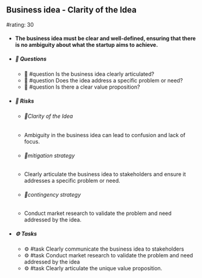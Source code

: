 ## Business idea - Clarity of the Idea
#rating: 30
- #### The business idea must be clear and well-defined, ensuring that there is no ambiguity about what the startup aims to achieve.
- ##### 💭 Questions
  - 💭 #question Is the business idea clearly articulated?
  - 💭 #question Does the idea address a specific problem or need?
  - 💭 #question Is there a clear value proposition?
- ##### 🚨 Risks

  - ###### 🚨Clarity of the Idea
  - Ambiguity in the business idea can lead to confusion and lack of focus.
  - ###### 🚨mitigation strategy
  - Clearly articulate the business idea to stakeholders and ensure it addresses a specific problem or need.
  - ###### 🚨contingency strategy
  - Conduct market research to validate the problem and need addressed by the idea.
- ##### ⚙️ Tasks
  - ⚙️ #task Clearly communicate the business idea to stakeholders
  - ⚙️ #task  Conduct market research to validate the problem and need addressed by the idea
  - ⚙️ #task  Clearly articulate the unique value proposition.


